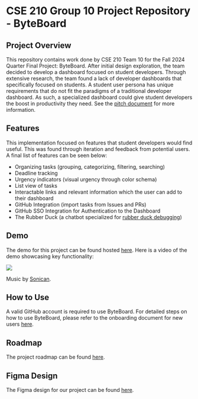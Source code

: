 # CSE 210 Group 10 Project Repository - ByteBoard

## Project Overview
This repository contains work done by CSE 210 Team 10 for the Fall 2024 Quarter Final Project: ByteBoard. After initial design exploration, the team decided to develop a dashboard focused on student developers. Through extensive research, the team found a lack of developer dashboards that specifically focused on students. A student user persona has unique requirements that do not fit the paradigms of a traditional developer dashboard. As such, a specialized dashboard could give student developers the boost in productivity they need. See the [pitch document](https://github.com/CSE-210-Team-10/cse210-group10/blob/main/spec/CSE210_Team10_Pitch.pdf) for more information.

## Features
This implementation focused on features that student developers would find useful. This was found through iteration and feedback from potential users. A final list of features can be seen below:
- Organizing tasks (grouping, categorizing, filtering, searching)
- Deadline tracking
- Urgency indicators (visual urgency through color schema)
- List view of tasks
- Interactable links and relevant information which the user can add to their dashboard
- GitHub Integration (import tasks from Issues and PRs)
- GitHub SSO Integration for Authentication to the Dashboard
- The Rubber Duck (a chatbot specialized for [rubber duck debugging](https://rubberduckdebugging.com/))

## Demo
The demo for this project can be found hosted [here](https://student-dev-dashboard.pages.dev/). Here is a video of the demo showcasing key functionality:

[![](https://markdown-videos-api.jorgenkh.no/youtube/HsUoUxZL3rQ)](https://youtu.be/HsUoUxZL3rQ)

Music by [Sonican](https://pixabay.com/users/sonican-38947841/).

## How to Use
A valid GitHub account is required to use ByteBoard. For detailed steps on how to use ByteBoard, please refer to the onboarding document for new users [here](https://github.com/CSE-210-Team-10/cse210-group10/blob/main/admin/documentation/onboarding.md).

## Roadmap
The project roadmap can be found [here](https://github.com/CSE-210-Team-10/cse210-group10/blob/main/spec/supplemental/Project%20Roadmap/CSE210_Team10_ProjectRoadMap.jpg).

## Figma Design
The Figma design for our project can be found [here](https://www.figma.com/design/vmR73ilvmkx0uk6126HwOk/CSE-210-Design?node-id=1629-363&t=B4jDyR6kxwGMAkyP-1).
